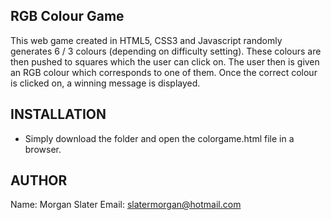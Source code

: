 RGB Colour Game
---------------

This web game created in HTML5, CSS3 and Javascript randomly generates 6 / 3 colours (depending on difficulty setting).
These colours are then pushed to squares which the user can click on. The user then is given an RGB colour which corresponds 
to one of them. Once the correct colour is clicked on, a winning message is displayed.

INSTALLATION
------------

 * Simply download the folder and open the colorgame.html file in a browser.

AUTHOR
------

Name: Morgan Slater
Email: slatermorgan@hotmail.com
